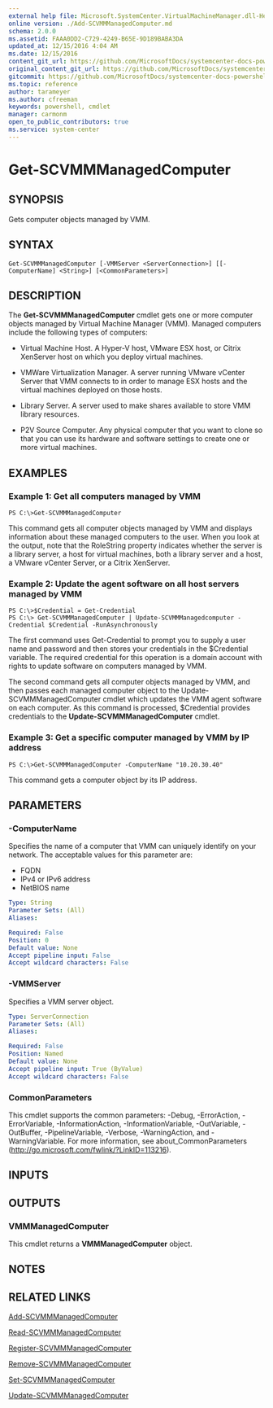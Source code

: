 ```yaml
---
external help file: Microsoft.SystemCenter.VirtualMachineManager.dll-Help.xml
online version: ./Add-SCVMMManagedComputer.md
schema: 2.0.0
ms.assetid: FAAA0DD2-C729-4249-B65E-9D189BABA3DA
updated_at: 12/15/2016 4:04 AM
ms.date: 12/15/2016
content_git_url: https://github.com/MicrosoftDocs/systemcenter-docs-powershell/blob/master/systemcenter-cmdlets/SystemCenter2016/VirtualMachineManager/vlatest/Get-SCVMMManagedComputer.md
original_content_git_url: https://github.com/MicrosoftDocs/systemcenter-docs-powershell/blob/master/systemcenter-cmdlets/SystemCenter2016/VirtualMachineManager/vlatest/Get-SCVMMManagedComputer.md
gitcommit: https://github.com/MicrosoftDocs/systemcenter-docs-powershell/blob/7df4508c7b907a214e6a8eca76037b06065ef078/systemcenter-cmdlets/SystemCenter2016/VirtualMachineManager/vlatest/Get-SCVMMManagedComputer.md
ms.topic: reference
author: tarameyer
ms.author: cfreeman
keywords: powershell, cmdlet
manager: carmonm
open_to_public_contributors: true
ms.service: system-center
---
```


# Get-SCVMMManagedComputer

## SYNOPSIS
Gets computer objects managed by VMM.

## SYNTAX

```
Get-SCVMMManagedComputer [-VMMServer <ServerConnection>] [[-ComputerName] <String>] [<CommonParameters>]
```

## DESCRIPTION
The **Get-SCVMMManagedComputer** cmdlet gets one or more computer objects managed by Virtual Machine Manager (VMM).
Managed computers include the following types of computers: 


- Virtual Machine Host.
A Hyper-V host, VMware ESX host, or Citrix XenServer host on which you deploy virtual machines. 


- VMWare Virtualization Manager.
A server running VMware vCenter Server that VMM connects to in order to manage ESX hosts and the virtual machines deployed on those hosts. 

- Library Server.
A server used to make shares available to store VMM library resources. 

- P2V Source Computer.
Any physical computer that you want to clone so that you can use its hardware and software settings to create one or more virtual machines.

## EXAMPLES

### Example 1: Get all computers managed by VMM
```
PS C:\>Get-SCVMMManagedComputer
```

This command gets all computer objects managed by VMM and displays information about these managed computers to the user.
When you look at the output, note that the RoleString property indicates whether the server is a library server, a host for virtual machines, both a library server and a host, a VMware vCenter Server, or a Citrix XenServer.

### Example 2: Update the agent software on all host servers managed by VMM
```
PS C:\>$Credential = Get-Credential
PS C:\> Get-SCVMMManagedComputer | Update-SCVMMManagedcomputer -Credential $Credential -RunAsynchronously
```

The first command uses Get-Credential to prompt you to supply a user name and password and then stores your credentials in the $Credential variable.
The required credential for this operation is a domain account with rights to update software on computers managed by VMM.

The second command gets all computer objects managed by VMM, and then passes each managed computer object to the Update-SCVMMManagedComputer cmdlet which updates the VMM agent software on each computer.
As this command is processed, $Credential provides credentials to the **Update-SCVMMManagedComputer** cmdlet.

### Example 3: Get a specific computer managed by VMM by IP address
```
PS C:\>Get-SCVMMManagedComputer -ComputerName "10.20.30.40"
```

This command gets a computer object by its IP address.

## PARAMETERS

### -ComputerName
Specifies the name of a computer that VMM can uniquely identify on your network.
The acceptable values for this parameter are:

- FQDN
- IPv4 or IPv6 address
-  NetBIOS name

```yaml
Type: String
Parameter Sets: (All)
Aliases: 

Required: False
Position: 0
Default value: None
Accept pipeline input: False
Accept wildcard characters: False
```

### -VMMServer
Specifies a VMM server object.

```yaml
Type: ServerConnection
Parameter Sets: (All)
Aliases: 

Required: False
Position: Named
Default value: None
Accept pipeline input: True (ByValue)
Accept wildcard characters: False
```

### CommonParameters
This cmdlet supports the common parameters: -Debug, -ErrorAction, -ErrorVariable, -InformationAction, -InformationVariable, -OutVariable, -OutBuffer, -PipelineVariable, -Verbose, -WarningAction, and -WarningVariable. For more information, see about_CommonParameters (http://go.microsoft.com/fwlink/?LinkID=113216).

## INPUTS

## OUTPUTS

### VMMManagedComputer
This cmdlet returns a **VMMManagedComputer** object.

## NOTES

## RELATED LINKS

[Add-SCVMMManagedComputer](xref:SystemCenter2016/VirtualMachineManager/vlatest/Add-SCVMMManagedComputer.md)

[Read-SCVMMManagedComputer](xref:SystemCenter2016/VirtualMachineManager/vlatest/Read-SCVMMManagedComputer.md)

[Register-SCVMMManagedComputer](xref:SystemCenter2016/VirtualMachineManager/vlatest/Register-SCVMMManagedComputer.md)

[Remove-SCVMMManagedComputer](xref:SystemCenter2016/VirtualMachineManager/vlatest/Remove-SCVMMManagedComputer.md)

[Set-SCVMMManagedComputer](xref:SystemCenter2016/VirtualMachineManager/vlatest/Set-SCVMMManagedComputer.md)

[Update-SCVMMManagedComputer](xref:SystemCenter2016/VirtualMachineManager/vlatest/Update-SCVMMManagedComputer.md)

